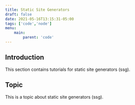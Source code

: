```yaml
---
title: Static Site Generators
draft: false
date: 2021-05-16T13:15:31-05:00
tags: ['code','node']
menu:
    main:
        parent: 'code'
---
```


## Introduction

This section contains tutorials for static site generators (ssg).

## Topic

This is a topic about static site generators (ssg).
